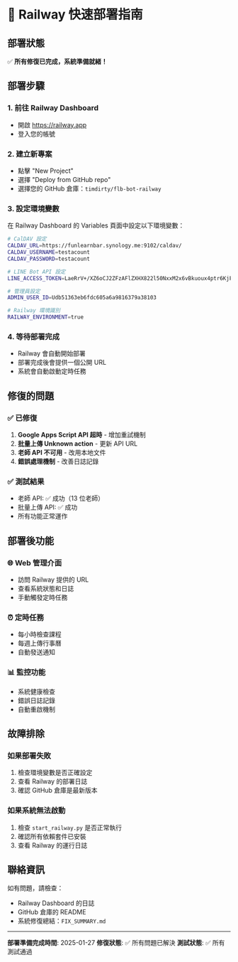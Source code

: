 # 🚀 Railway 快速部署指南

## 部署狀態
✅ **所有修復已完成，系統準備就緒！**

## 部署步驟

### 1. 前往 Railway Dashboard
- 開啟 https://railway.app
- 登入您的帳號

### 2. 建立新專案
- 點擊 "New Project"
- 選擇 "Deploy from GitHub repo"
- 選擇您的 GitHub 倉庫：`timdirty/flb-bot-railway`

### 3. 設定環境變數
在 Railway Dashboard 的 Variables 頁面中設定以下環境變數：

```bash
# CalDAV 設定
CALDAV_URL=https://funlearnbar.synology.me:9102/caldav/
CALDAV_USERNAME=testacount
CALDAV_PASSWORD=testacount

# LINE Bot API 設定
LINE_ACCESS_TOKEN=LaeRrV+/XZ6oCJ2ZFzAFlZXHX822l50NxxM2x6vBkuoux4ptr6KjFJcIXL6pNJel2dKbZ7nxachvxvKrKaMNchMqGTywUl4KMGXhxd/bdiDM7M6Ad8OiXF+VzfhlSMXfu1MbDfxdwe0z/NLYHzadyQdB04t89/1O/w1cDnyilFU=

# 管理員設定
ADMIN_USER_ID=Udb51363eb6fdc605a6a9816379a38103

# Railway 環境識別
RAILWAY_ENVIRONMENT=true
```

### 4. 等待部署完成
- Railway 會自動開始部署
- 部署完成後會提供一個公開 URL
- 系統會自動啟動定時任務

## 修復的問題

### ✅ 已修復
1. **Google Apps Script API 超時** - 增加重試機制
2. **批量上傳 Unknown action** - 更新 API URL
3. **老師 API 不可用** - 改用本地文件
4. **錯誤處理機制** - 改善日誌記錄

### ✅ 測試結果
- 老師 API: ✅ 成功（13 位老師）
- 批量上傳 API: ✅ 成功
- 所有功能正常運作

## 部署後功能

### 🌐 Web 管理介面
- 訪問 Railway 提供的 URL
- 查看系統狀態和日誌
- 手動觸發定時任務

### ⏰ 定時任務
- 每小時檢查課程
- 每週上傳行事曆
- 自動發送通知

### 📊 監控功能
- 系統健康檢查
- 錯誤日誌記錄
- 自動重啟機制

## 故障排除

### 如果部署失敗
1. 檢查環境變數是否正確設定
2. 查看 Railway 的部署日誌
3. 確認 GitHub 倉庫是最新版本

### 如果系統無法啟動
1. 檢查 `start_railway.py` 是否正常執行
2. 確認所有依賴套件已安裝
3. 查看 Railway 的運行日誌

## 聯絡資訊
如有問題，請檢查：
- Railway Dashboard 的日誌
- GitHub 倉庫的 README
- 系統修復總結：`FIX_SUMMARY.md`

---
**部署準備完成時間**: 2025-01-27
**修復狀態**: ✅ 所有問題已解決
**測試狀態**: ✅ 所有測試通過
